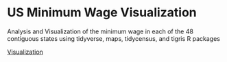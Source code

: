 # US Minimum Wage Visualization 

Analysis and Visualization of the minimum wage in each of the 48 contiguous states using tidyverse, maps, tidycensus, and tigris R packages 


[Visualization](https://github.com/ericcheung1/Academic-Projects/blob/main/minimum-wage-visualization/US_Minimum_wage.png?raw=true)
